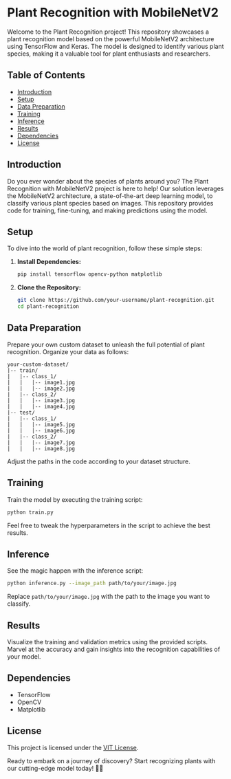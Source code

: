 # Plant Recognition with MobileNetV2

Welcome to the Plant Recognition project! This repository showcases a plant recognition model based on the powerful MobileNetV2 architecture using TensorFlow and Keras. The model is designed to identify various plant species, making it a valuable tool for plant enthusiasts and researchers.

## Table of Contents

- [Introduction](#introduction)
- [Setup](#setup)
- [Data Preparation](#data-preparation)
- [Training](#training)
- [Inference](#inference)
- [Results](#results)
- [Dependencies](#dependencies)
- [License](#license)

## Introduction

Do you ever wonder about the species of plants around you? The Plant Recognition with MobileNetV2 project is here to help! Our solution leverages the MobileNetV2 architecture, a state-of-the-art deep learning model, to classify various plant species based on images. This repository provides code for training, fine-tuning, and making predictions using the model.

## Setup

To dive into the world of plant recognition, follow these simple steps:

1. **Install Dependencies:**
   ```bash
   pip install tensorflow opencv-python matplotlib
   ```

2. **Clone the Repository:**
   ```bash
   git clone https://github.com/your-username/plant-recognition.git
   cd plant-recognition
   ```

## Data Preparation

Prepare your own custom dataset to unleash the full potential of plant recognition. Organize your data as follows:

```
your-custom-dataset/
|-- train/
|   |-- class_1/
|   |   |-- image1.jpg
|   |   |-- image2.jpg
|   |-- class_2/
|   |   |-- image3.jpg
|   |   |-- image4.jpg
|-- test/
|   |-- class_1/
|   |   |-- image5.jpg
|   |   |-- image6.jpg
|   |-- class_2/
|   |   |-- image7.jpg
|   |   |-- image8.jpg
```

Adjust the paths in the code according to your dataset structure.

## Training

Train the model by executing the training script:

```bash
python train.py
```

Feel free to tweak the hyperparameters in the script to achieve the best results.

## Inference

See the magic happen with the inference script:

```bash
python inference.py --image_path path/to/your/image.jpg
```

Replace `path/to/your/image.jpg` with the path to the image you want to classify.

## Results

Visualize the training and validation metrics using the provided scripts. Marvel at the accuracy and gain insights into the recognition capabilities of your model.

## Dependencies

- TensorFlow
- OpenCV
- Matplotlib

## License

This project is licensed under the [VIT License](LICENSE).

Ready to embark on a journey of discovery? Start recognizing plants with our cutting-edge model today! 🌱✨
